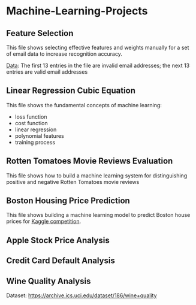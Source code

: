 # Machine-Learning-Projects

## Feature Selection
This file shows selecting effective features and weights manually for a set of email data to increase recognition accuracy.

[Data](feature_selection/data/is_valid_email.txt): The first 13 entries in the file are invalid email addresses; the next 13 entries are valid email addresses

## Linear Regression Cubic Equation
This file shows the fundamental concepts of machine learning:
  - loss function
  - cost function
  - linear regression
  - polynomial features
  - training process

## Rotten Tomatoes Movie Reviews Evaluation
This file shows how to build a machine learning system for distinguishing positive and negative Rotten Tomatoes movie reviews

## Boston Housing Price Prediction
This file shows building a machine learning model to predict Boston house prices for [Kaggle competition](https://www.kaggle.com/competitions/sc201-jul-2023).

## Apple Stock Price Analysis

## Credit Card Default Analysis

## Wine Quality Analysis
Dataset: https://archive.ics.uci.edu/dataset/186/wine+quality

